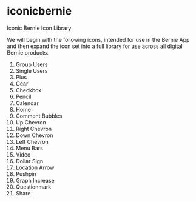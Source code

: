 # iconicbernie

Iconic Bernie Icon Library

We will begin with the following icons, intended for use in the Bernie App and then expand the icon set into a full library for use across all digital Bernie products.

1. Group Users
2. Single Users
3. Plus
4. Gear
5. Checkbox
6. Pencil
7. Calendar
8. Home
9. Comment Bubbles
10. Up Chevron
11. Right Chevron
12. Down Chevron
13. Left Chevron
14. Menu Bars
15. Video
16. Dollar Sign
17. Location Arrow
18. Pushpin
19. Graph Increase
20. Questionmark
21. Share
